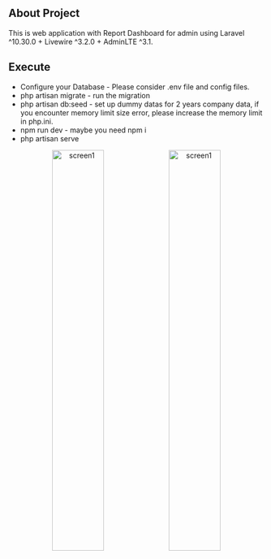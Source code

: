 
## About Project
This is web application with Report Dashboard for admin using Laravel ^10.30.0 + Livewire ^3.2.0 + AdminLTE ^3.1.

## Execute
+ Configure your Database - Please consider .env file and config files.
+ php artisan migrate - run the migration
+ php artisan db:seed - set up dummy datas for 2 years company data, if you encounter memory limit size error, please increase the memory limit in php.ini.
+ npm run dev - maybe you need npm i
+ php artisan serve


<p align="center" >
    <img src="https://github.com/carlsenior/report_board/assets/135102284/2321bd4a-f815-4672-9548-972857793b6d" alt="screen1" width="45%" />
    <img src="https://github.com/carlsenior/report_board/assets/135102284/15de353e-a9dd-411e-b945-50c46111bb82" alt="screen1" width="45%"/>
</p>

